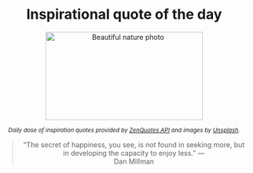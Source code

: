 
<div align="center">

# Inspirational quote of the day

<img src="./data/photo.jpeg" alt="Beautiful nature photo" width="320" height="180">

<sub><i>Daily dose of inspiration quotes provided by [ZenQuotes API](https://zenquotes.io/) and images by [Unsplash](https://unsplash.com/).</i></sub>


<blockquote>&ldquo;The secret of happiness, you see, is not found in seeking more, but in developing the capacity to enjoy less.&rdquo; &mdash; <footer>Dan Millman</footer></blockquote>

</div>
